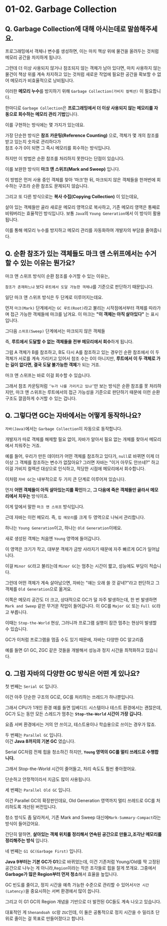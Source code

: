 # 01-02. Garbage Collection

## Q. Garbage Collection에 대해 아시는데로 말씀해주세요.

프로그래밍에서 객체나 변수를 생성하면, 이는 마치 책상 위에 물건을 올려두는 것처럼 메모리 공간을 차지하게 됩니다.

그런데 더 이상 사용되지 않거나 참조되지 않는 객체가 남아 있다면, 마치 사용하지 않는 물건이 책상 위를 계속 차지하고 있는 것처럼 새로운 작업에 필요한 공간을 확보할 수 없어 메모리가 비효율적으로 낭비됩니다.

이러한 **메모리 누수**를 방지하기 위해 `Garbage Collection(가비지 컬렉션)` 이 필요합니다.

한마디로 `Garbage Collection`은 **프로그래밍에서 더 이상 사용되지 않는 메모리를 자동으로 회수하는 메모리 관리 기법**입니다.



이를 구현하는 방식에는 몇 가지가 있는데요.

가장 단순한 방식은 **참조 카운팅(Reference Counting)** 으로,  객체가 몇 개의 참조를 받고 있는지 숫자로 관리하다가\
참조 수가 0이 되면 그 즉시 메모리를 회수하는 방식입니다.&#x20;

하지만 이 방법은 순환 참조를 처리하지 못한다는 단점이 있습니다.



이를 보완한 방식이 **마크 앤 스위프(Mark and Sweep)** 입니다.

이 방법은 먼저 사용 중인 객체를 찾아 ‘마크’한 뒤, 마크되지 않은 객체들을 한꺼번에 회수하는 구조라 순환 참조도 문제되지 않습니다.

그리고 또 다른 방식으로는 **복사 수집(Copying Collection)** 이 있는데요,&#x20;

살아 있는 객체들만 골라 새로운 메모리 영역으로 복사하고, 기존 메모리 영역은 통째로 비워버리는 효율적인 방식입니다. 보통 `Java`의 `Young Generation`에서 이 방식이 활용됩니다.

이를 통해 메모리 누수를 방지하고 메모리 관리를 자동화하여 개발자의 부담을 줄여줍니다.



## Q. 순환 참조가 있는 객체들도 마크 앤 스위프에서는 수거할 수 있는 이유는 뭔가요?

마크 앤 스위프 방식이 순환 참조를 수거할 수 있는 이유는,&#x20;

`참조가 존재하느냐` 보다 `루트에서 도달 가능한 객체냐`를 기준으로 판단하기 때문입니다.



일단 마크 앤 스위프 방식은 두 단계로 이루어지는데요.&#x20;

먼저 `마크(Mark)` 단계에서는 `GC 루트(Root)`라고 불리는 시작점에서부터 객체를 따라가며 접근 가능한 객체들에 마크를 남겨요. 이 마크는 **"이 객체는 아직 살아있다"** 는 표시입니다.&#x20;



그다음 `스위프(Sweep)` 단계에서는 마크되지 않은 객체들&#x20;

즉, **루트에서 도달할 수 없는 객체들을 전부 메모리에서 회수**하게 됩니다.



그럼 A 객체가 B를 참조하고, B도 다시 A를 참조하고 있는 경우인 순환 참조에서 이 두 객체가 서로를 계속 가리키고 있어서 참조 수는 0이 아니지만, **루트에서 이 두 객체로 가는 길이 없다면, 결국 도달 불가능한 객체**가 되는 거죠.&#x20;

마크 앤 스위프는 바로 이걸 회수할 수 있습니다.

그래서 참조 카운팅처럼 `‘누가 나를 가리키고 있냐’`만 보는 방식은 순환 참조를 못 처리하지만, 마크 앤 스위프는 루트에서의 접근 가능성을 기준으로 판단하기 때문에 이런 순환 구조도 깔끔하게 수거할 수 있는 겁니다.



## Q. 그렇다면 GC는 자바에서는 어떻게 동작하나요?

`자바(Java)`에서는 `Garbage Collection`이 자동으로 동작합니다.&#x20;

개발자가 따로 객체를 해제할 필요 없이, 자바가 알아서 필요 없는 개체를 찾아서 메모리에서 치워주는 거죠.&#x20;

예를 들어, 우리가 만든 데이터가 어떤 객체를 참조하고 있다가, `null`로 바뀌면 이제 더 이상 그 객체를 참조하는 변수가 없잖아요? 그러면 자바는 "이거 아무도 안쓰네?" 하고 이걸 가비지 컬렉션 대상으로 인식하고, 적당한 시점에 메모리에서 회수합니다.



이처럼 `자바 GC`는 내부적으로 두 가지 큰 단계로 이루어져 있습니다.&#x20;

먼저 **어떤 객체들이 아직 살아있는지를 확인**하고, **그 다음에 죽은 객체들만 골라서 메모리에서 치우는** 방식이죠.

이게 앞에서 말한 `마크 앤 스위프` 방식입니다.



근데 자바는 이런 메모리. 즉, `힙 메모리`를 크게 두 영역으로 나눠서 관리합니다.

하나는 `Young Generation`이고, 하나는 `Old Generation`이에요.



새로 생성된 객체는 처음엔 `Young` 영역에 들어갑니다.&#x20;

이 영역은 크기가 작고, 대부분 객체가 금방 사라지기 때문에 자주 빠르게 GC가 일어납니다.&#x20;

이걸 `Minor GC`라고 불리는데 `Minor GC`는 멈추는 시간이 짧고, 성능에도 부담이 적습니다.



그런데 어떤 객체가 계속 살아남으면, 자바는 "얘는 오래 쓸 것 같네?"라고 판단하고 그 객체를 `Old Generation`으로 옮겨요.&#x20;

이쪽은 메모리 공간도 더 크고, 상대적으로 GC가 덜 자주 발생하는데, 한 번 발생하면 `Mark and Sweep` 같은 무거운 작업이 들어갑니다. 이 GC를 `Major GC` 또는 `Full GC`라고 부릅니다.&#x20;

이때는 `Stop-the-World` 현상, 그러니까 프로그램 실행이 잠깐 멈추는 현상이 발생할 수 있습니다.



GC가 이처럼 프로그램을 멈출 수도 있기 때문에, 자바는 다양한 GC 알고리즘

예를 들면 G1 GC, ZGC 같은 것들을 개발해서 성능과 정지 시간을 최적화하고 있습니다.



## Q. 그럼 자바의 다양한 GC 방식은 어떤 게 있나요?

첫 번째는 `Serial GC` 입니다.

이건 아주 단순한 구조의 GC로, GC를 처리하는 쓰레드가 하나뿐입니다.&#x20;

그래서 CPU가 1개인 환경 예를 들면 임베디드 시스템이나 테스트 환경에서는 괜찮은데, GC가 도는 동안 모든 스레드가 멈추는 **`Stop-the-World` 시간이 가장 깁니다.**&#x20;

요즘 서버 환경에서는 거의 안 쓰이고, 테스트용이나 학습용으로 쓰이는 경우가 많죠.



두 번째는 `Parallel GC` 입니다.\
이건 **Java 8까지의 기본 GC** 였습니다.&#x20;

Serial GC처럼 전체 힙을 청소하긴 하지만, **`Young` 영역의 GC를 멀티 쓰레드로 수행합니다.**&#x20;

그래서 Stop-the-World 시간이 줄어들고, 처리 속도도 훨씬 좋아졌어요.&#x20;

단순하고 안정적이라서 지금도 많이 사용됩니다.



세 번째는 `Parallel Old GC` 입니다.&#x20;

이건 Parallel GC의 확장판인데요, Old Generation 영역까지 멀티 쓰레드로 GC를 처리하도록 개선된 버전입니다.&#x20;

청소 방식도 좀 달라져서, 기존 Mark and Sweep 대신에`Mark-Summary-Compact`라는 방식이 들어갔어요.&#x20;

간단히 말하면, **살아있는 객체 위치를 정리해서 연속된 공간으로 만들고,조각난 메모리를 정리해주는 방식** 입니다.



네 번째는 `G1 GC(Garbage First)` 입니다.

**Java 9부터는 기본 GC가 G1**으로 바뀌었는데, 이건 기존처럼 Young/Old를 딱 고정된 공간으로 나누는 게 아니라,`Region`이라는 작은 조각들로 힙을 잘게 쪼개요. 그중에서 **Garbage가 많은 Region부터 먼저 청소**해서 효율을 높입니다.&#x20;

GC 빈도를 줄이고, 정지 시간을 예측 가능한 수준으로 관리할 수 있어서`지연 시간(Latency)`을 중요시하는 서버 환경에서 많이 씁니다.

그리고 이 G1 GC의 Region 개념을 기반으로 더 발전된 GC들도 계속 나오고 있습니다.&#x20;

대표적인 게 `Shenandoah GC`랑 `ZGC`인데, 이 둘은 공통적으로 정지 시간을 수 밀리초 단위로 줄이는 걸 목표로 만들어졌다고 합니다.

